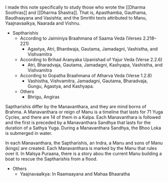 I made this note specifically to study those who wrote the [[Dharma Soothras]] and [[Dharma Shastra]]. That is, Apasthamba, Gauthama, Baudhaayana and Vasishta; and the Smrithi texts attributed to Manu, Yaajnavaalkya, Naarada and Vishnu.

- Saptharishis
	- According to Jaiminiya Braahmana of Saama Veda (Verses 2.218–221)
		- Agastya, Atri, Bhardwaja, Gautama, Jamadagni, Vashistha, and Vishvamitra
	- According to Brihad Aranyaka Upanishad of Yajur Veda (Verse 2.2.6)
		- Atri, Bharadvaja, Gautama, Jamadagni, Kashyapa, Vashistha, and Vishvamitra
	- According to Gopatha Braahmana of Atharva Veda (Verse 1.2.8)
		- Vashistha, Vishvamitra, Jamadagni, Gautama, Bharadvaja, Gungu, Agastya, and Kashyapa.
	- Others
		- Bhrigu, Angiras

Saptharishis differ by the Manavanthara, and they are mind borns of Brahma. A Manavanthara or reign of Manu is a timeline that lasts for 71 Yuga Cycles, and there are 14 of them in a Kalpa. Each Manavanthara is followed and the first is preceded by a Manavanthara Sandhya that lasts for the duration of a Sathya Yuga. During a Manavanthara Sandhya, the Bhoo Loka is submerged in water.

In each Manavanthara, the Saptharishis, an Indra, a Manu and sons of Manu (kings) are created. Each Manavanthara is marked by the Manu that rules over it. In Malsya Puraana, there is a story abou the current Manu building a boat to rescue the Saptharishis from a flood.

- Others
	- Yaajnavaalkya: In Raamaayana and Mahaa Bhaaratha